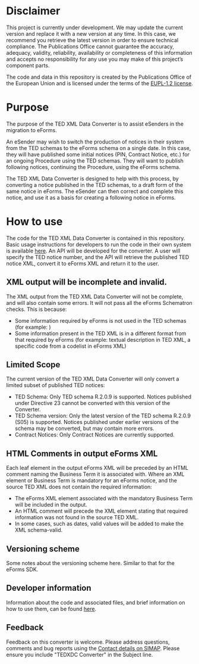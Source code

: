 
# Disclaimer
This project is currently under development. We may update the current version and replace it with a new version at any time. In this case, we recommend you retrieve the latest version in order to ensure technical compliance. The Publications Office cannot guarantee the accuracy, adequacy, validity, reliability, availability or completeness of this information and accepts no responsibility for any use you may make of this project’s component parts.

The code and data in this repository is created by the Publications Office of the European Union and is licensed under the terms of the [EUPL-1.2 license](LICENSE).

# Purpose

The purpose of the TED XML Data Converter is to assist eSenders in the migration to eForms. 

An eSender may wish to switch the production of notices in their system from the TED schemas to the eForms schema on a single date. In this case, they will have published some initial notices (PIN, Contract Notice, etc.) for an ongoing Procedure using the TED schemas. They will want to publish following notices, continuing the Procedure, using the eForms schema. 

The TED XML Data Converter is designed to help with this process, by converting a notice published in the TED schemas, to a draft form of the same notice in eForms. The eSender can then correct and complete this notice, and use it as a basis for creating a following notice in eForms.

# How to use

The code for the TED XML Data Converter is contained in this repository. Basic usage instructions for developers to run the code in their own system is available [here](Usage-Information.md).
An API will be developed for the converter. A user will specify the TED notice number, and the API will retrieve the published TED notice XML, convert it to eForms XML and return it to the user.

## XML output will be incomplete and invalid.

The XML output from the TED XML Data Converter will not be complete, and will also contain some errors. It will not pass all the eForms Schematron checks. This is because:

* Some information required by eForms is not used in the TED schemas (for example: )
* Some information present in the TED XML is in a different format from that required by eForms (for example: textual description in TED XML, a specific code from a codelist in eForms XML)


## Limited Scope

The current version of the TED XML Data Converter will only convert a limited subset of published TED notices:

* TED Schema: Only TED schema R.2.0.9 is supported. Notices published under Directive 23 cannot be converted with this version of the Converter.
* TED Schema version: Only the latest version of the TED schema R.2.0.9 (S05) is supported. Notices published under earlier versions of the schema may be converted, but may contain more errors.
* Contract Notices: Only Contract Notices are currently supported.


## HTML Comments in output eForms XML

Each leaf element in the output eForms XML will be preceded by an HTML comment naming the Business Term it is associated with.
Where an XML element or Business Term is mandatory for an eForms notice, and the source TED XML does not contain the required information:

* The eForms XML element associated with the mandatory Business Term will be included in the output.
* An HTML comment will precede the XML element stating that required information was not found in the source TED XML.
* In some cases, such as dates, valid values will be added to make the XML schema-valid.


## Versioning scheme

Some notes about the versioning scheme here. Similar to that for the eForms SDK.

## Developer information

Information about the code and associated files, and brief information on how to use them, can be found [here](Usage-Information.md).


## Feedback

Feedback on this converter is welcome. Please address questions, comments and bug reports using the [Contact details on SIMAP](https://simap.ted.europa.eu/contact). Please ensure you include "TEDXDC Converter" in the Subject line.



